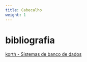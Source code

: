 ```yaml
---
title: Cabecalho
weight: 1
---
```


# bibliografia

[korth - Sistemas de banco de dados](https://github.com/Felipe-gsilva/cs-common-private-files/tree/main/Books/DatabaseSystemConcepts.pdf)
